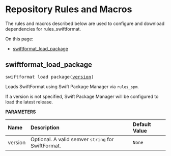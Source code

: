 <!-- Generated with Stardoc, Do Not Edit! -->
# Repository Rules and Macros

The rules and macros described below are used to configure and download 
dependencies for rules_swiftformat.

On this page:

  * [swiftformat_load_package](#swiftformat_load_package)


<a id="swiftformat_load_package"></a>

## swiftformat_load_package

<pre>
swiftformat_load_package(<a href="#swiftformat_load_package-version">version</a>)
</pre>

Loads SwiftFormat using Swift Package Manager via `rules_spm`.

If a version is not specified, Swift Package Manager will be configured to     load the latest release.


**PARAMETERS**


| Name  | Description | Default Value |
| :------------- | :------------- | :------------- |
| <a id="swiftformat_load_package-version"></a>version |  Optional. A valid semver <code>string</code> for SwiftFormat.   |  <code>None</code> |


